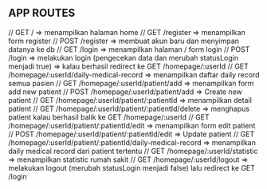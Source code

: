 ## APP ROUTES

// GET / => menampilkan halaman home
// GET /register => menampilkan form register
// POST /register => membuat akun baru dan menyimpan datanya ke db
// GET /login => menampilkan halaman / form login
// POST /login => melakukan login (pengecekan data dan merubah statusLogin menjadi true) => kalau berhasil redirect ke GET /homepage/:userId
// GET /homepage/:userId/daily-medical-record => menampilkan daftar daily record semua pasien
// GET /homepage/:userId/patient/add => menampilkan form add new patient
// POST /homepage/:userId/patient/add => Create new patient
// GET /homepage/:userId/patient/:patientId => menampilkan detail patient
// GET /homepage/:userId/patient/:patientId/delete => menghapus patient kalau berhasil balik ke GET /homepage/:userId
// GET /homepage/:userId/patient/:patientId/edit => menampilkan form edit patient
// POST /homepage/:userId/patient/:patientId/edit => Update patient
// GET /homepage/:userId/patient/:patientId/daily-medical-record => menampilkan daily medical record dari patient tertentu
// GET /homepage/:userId/statistic => menampilkan statistic rumah sakit
// GET /homepage/:userId/logout => melakukan logout (merubah statusLogin menjadi false) lalu redirect ke GET /login